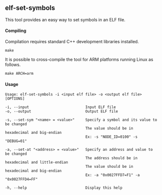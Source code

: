 ## elf-set-symbols

This tool provides an easy way to set symbols in an ELF file.

#### Compiling
Compilation requires standard C++ development libraries installed.

    make

It is possible to cross-compile the tool for ARM platforms running Linux as follows.

    make ARCH=arm

#### Usage
    Usage: elf-set-symbols -i <input elf file> -o <output elf file> [OPTIONS]

    -i, --input                          Input ELF file
    -o, --output                         Output ELF file
    
    -s, --set-sym "<name> = <value>"     Specify a symbol and its value to be changed
                                         The value should be in hexadecimal and big-endian
                                         Ex: -s "NODE_ID=0100" -s "DEBUG=01"
    
    -a, --set-at "<address> = <value>"   Specify an address and value to be changed
                                         The address should be in hexadecimal and little-endian
                                         The value should be in hexadecimal and big-endian
                                         Ex: -a "0x0027FFD7=F1" -a "0x0027FFD4=FF"

    -h, --help                           Display this help